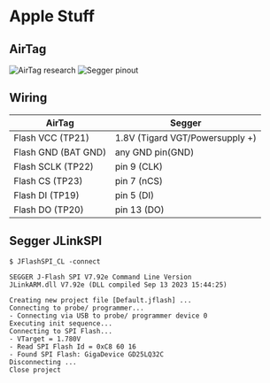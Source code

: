 # Apple Stuff

## AirTag

![AirTag research](https://raw.githubusercontent.com/colinoflynn/airtag-re/master/images/frontside-tpnames.jpg)
![Segger pinout](https://c.a.segger.com/fileadmin/images/products/J-Link/Software/pinout-spi-20-pin.gif.webp)

## Wiring
|AirTag|Segger|
|---|---|
|Flash VCC (TP21)|1.8V (Tigard VGT/Powersupply +)|
|Flash GND (BAT GND)|any GND pin(GND)|
|Flash SCLK (TP22)|pin 9 (CLK)|
|Flash CS (TP23)|pin 7 (nCS)|
|Flash DI (TP19)|pin 5 (DI)|
|Flash DO (TP20)|pin 13 (DO)|

## Segger JLinkSPI

```
$ JFlashSPI_CL -connect

SEGGER J-Flash SPI V7.92e Command Line Version
JLinkARM.dll V7.92e (DLL compiled Sep 13 2023 15:44:25)

Creating new project file [Default.jflash] ...
Connecting to probe/ programmer...
- Connecting via USB to probe/ programmer device 0
Executing init sequence...
Connecting to SPI Flash...
- VTarget = 1.780V
- Read SPI Flash Id = 0xC8 60 16
- Found SPI Flash: GigaDevice GD25LQ32C
Disconnecting ...
Close project
```

